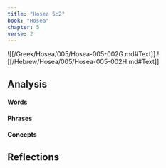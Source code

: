 ```yaml
---
title: "Hosea 5:2"
book: "Hosea"
chapter: 5
verse: 2
---
```

![[/Greek/Hosea/005/Hosea-005-002G.md#Text]]
![[/Hebrew/Hosea/005/Hosea-005-002H.md#Text]]

## Analysis

#### Words

#### Phrases

#### Concepts

## Reflections
